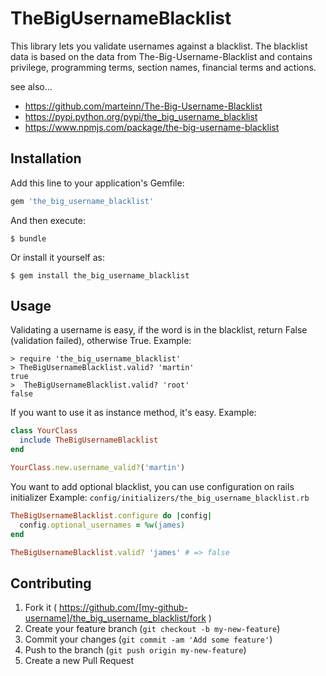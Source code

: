 # TheBigUsernameBlacklist

This library lets you validate usernames against a blacklist. The blacklist data is based on the data from The-Big-Username-Blacklist and contains privilege, programming terms, section names, financial terms and actions.

see also...
- https://github.com/marteinn/The-Big-Username-Blacklist
- https://pypi.python.org/pypi/the_big_username_blacklist
- https://www.npmjs.com/package/the-big-username-blacklist

## Installation

Add this line to your application's Gemfile:

```ruby
gem 'the_big_username_blacklist'
```

And then execute:

    $ bundle

Or install it yourself as:

    $ gem install the_big_username_blacklist

## Usage

Validating a username is easy, if the word is in the blacklist, return False (validation failed), otherwise True.
Example:

```
> require 'the_big_username_blacklist'
> TheBigUsernameBlacklist.valid? 'martin'
true
>  TheBigUsernameBlacklist.valid? 'root'
false
```


If you want to use it as instance method, it's easy.
Example:

```ruby
class YourClass
  include TheBigUsernameBlacklist
end

YourClass.new.username_valid?('martin')
```


You want to add optional blacklist, you can use configuration on rails initializer
Example: `config/initializers/the_big_username_blacklist.rb`

```ruby
TheBigUsernameBlacklist.configure do |config|
  config.optional_usernames = %w(james)
end
```

```ruby
TheBigUsernameBlacklist.valid? 'james' # => false
```

## Contributing

1. Fork it ( https://github.com/[my-github-username]/the_big_username_blacklist/fork )
2. Create your feature branch (`git checkout -b my-new-feature`)
3. Commit your changes (`git commit -am 'Add some feature'`)
4. Push to the branch (`git push origin my-new-feature`)
5. Create a new Pull Request
